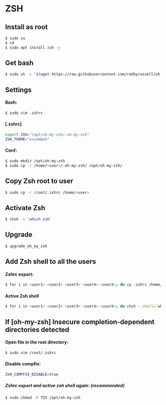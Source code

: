 # ZSH
## Install as root

```sh
$ sudo su
$ cd
$ sudo apt install zsh -y
```

## Get bash

```sh
$ sudo sh -c "$(wget https://raw.githubusercontent.com/robbyrussell/oh-my-zsh/master/tools/install.sh -O -)"
```

## Settings
#### Bash:

```sh
$ sudo vim .zshrc
```

#### [.zshrc]

```sh
export ZSH="/opt/oh-my-zsh/.oh-my-zsh"
ZSH_THEME="essembeh"
```

#### Conf:

```sh
$ sudo mkdir /opt/oh-my-zsh
$ sudo cp -r /home/<user>/.oh-my-zsh/ /opt/oh-my-zsh/
```

## Copy Zsh root to user

```sh
$ sudo cp -r /root/.zshrc /home/<user>
```

## Activate Zsh

```sh
$ chsh -s `which zsh`
```

## Upgrade

```sh
$ upgrade_oh_my_zsh
```

## Add Zsh shell to all the users
#### Zshrc export:

```sh
$ for i in <user1> <user2> <user3> <user4> <userX>; do cp .zshrc /home/${i}; chown ${i} /home/${i}/.zshrc; done
```

#### Active Zsh shell

```sh
$ for i in <user1> <user2> <user3> <user4> <userX>; do chsh --shell=`which zsh` ${i}; done
```

## If [oh-my-zsh] Insecure completion-dependent directories detected

#### Open file in the root directory:

```sh
$ sudo vim /root/.zshrc
```

#### Disable compfix:

```sh
ZSH_COMPFIX_DISABLE=true
```

##### Zshrc export and active zsh shell again: (recommended)

```sh
$ sudo chmod -R 755 /opt/oh-my-zsh
```